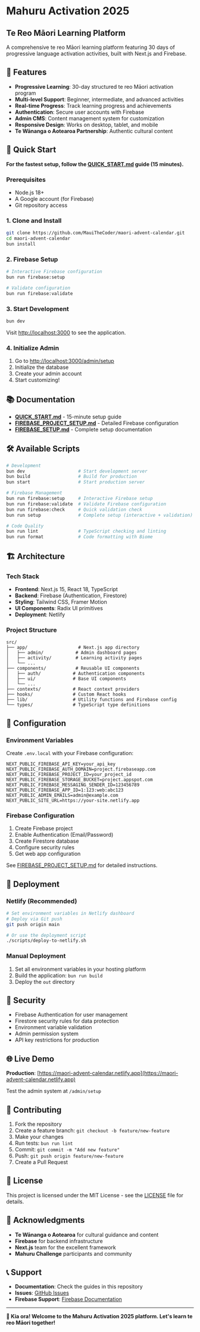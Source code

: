 # Mahuru Activation 2025
## Te Reo Māori Learning Platform

A comprehensive te reo Māori learning platform featuring 30 days of progressive language activation activities, built with Next.js and Firebase.

## 🌿 Features

- **Progressive Learning**: 30-day structured te reo Māori activation program
- **Multi-level Support**: Beginner, intermediate, and advanced activities
- **Real-time Progress**: Track learning progress and achievements
- **Authentication**: Secure user accounts with Firebase
- **Admin CMS**: Content management system for customization
- **Responsive Design**: Works on desktop, tablet, and mobile
- **Te Wānanga o Aotearoa Partnership**: Authentic cultural content

## 🚀 Quick Start

**For the fastest setup, follow the [QUICK_START.md](QUICK_START.md) guide (15 minutes).**

### Prerequisites
- Node.js 18+
- A Google account (for Firebase)
- Git repository access

### 1. Clone and Install
```bash
git clone https://github.com/MauiTheCoder/maori-advent-calendar.git
cd maori-advent-calendar
bun install
```

### 2. Firebase Setup
```bash
# Interactive Firebase configuration
bun run firebase:setup

# Validate configuration
bun run firebase:validate
```

### 3. Start Development
```bash
bun dev
```

Visit [http://localhost:3000](http://localhost:3000) to see the application.

### 4. Initialize Admin
1. Go to [http://localhost:3000/admin/setup](http://localhost:3000/admin/setup)
2. Initialize the database
3. Create your admin account
4. Start customizing!

## 📚 Documentation

- **[QUICK_START.md](QUICK_START.md)** - 15-minute setup guide
- **[FIREBASE_PROJECT_SETUP.md](FIREBASE_PROJECT_SETUP.md)** - Detailed Firebase configuration
- **[FIREBASE_SETUP.md](FIREBASE_SETUP.md)** - Complete setup documentation

## 🛠️ Available Scripts

```bash
# Development
bun dev                    # Start development server
bun build                  # Build for production
bun start                  # Start production server

# Firebase Management
bun run firebase:setup     # Interactive Firebase setup
bun run firebase:validate  # Validate Firebase configuration
bun run firebase:check     # Quick validation check
bun run setup              # Complete setup (interactive + validation)

# Code Quality
bun run lint               # TypeScript checking and linting
bun run format             # Code formatting with Biome
```

## 🏗️ Architecture

### Tech Stack
- **Frontend**: Next.js 15, React 18, TypeScript
- **Backend**: Firebase (Authentication, Firestore)
- **Styling**: Tailwind CSS, Framer Motion
- **UI Components**: Radix UI primitives
- **Deployment**: Netlify

### Project Structure
```
src/
├── app/                   # Next.js app directory
│   ├── admin/            # Admin dashboard pages
│   ├── activity/         # Learning activity pages
│   └── ...
├── components/           # Reusable UI components
│   ├── auth/            # Authentication components
│   ├── ui/              # Base UI components
│   └── ...
├── contexts/            # React context providers
├── hooks/               # Custom React hooks
├── lib/                 # Utility functions and Firebase config
└── types/               # TypeScript type definitions
```

## 🔧 Configuration

### Environment Variables
Create `.env.local` with your Firebase configuration:

```env
NEXT_PUBLIC_FIREBASE_API_KEY=your_api_key
NEXT_PUBLIC_FIREBASE_AUTH_DOMAIN=project.firebaseapp.com
NEXT_PUBLIC_FIREBASE_PROJECT_ID=your_project_id
NEXT_PUBLIC_FIREBASE_STORAGE_BUCKET=project.appspot.com
NEXT_PUBLIC_FIREBASE_MESSAGING_SENDER_ID=123456789
NEXT_PUBLIC_FIREBASE_APP_ID=1:123:web:abc123
NEXT_PUBLIC_ADMIN_EMAILS=admin@example.com
NEXT_PUBLIC_SITE_URL=https://your-site.netlify.app
```

### Firebase Configuration
1. Create Firebase project
2. Enable Authentication (Email/Password)
3. Create Firestore database
4. Configure security rules
5. Get web app configuration

See [FIREBASE_PROJECT_SETUP.md](FIREBASE_PROJECT_SETUP.md) for detailed instructions.

## 🚀 Deployment

### Netlify (Recommended)
```bash
# Set environment variables in Netlify dashboard
# Deploy via Git push
git push origin main

# Or use the deployment script
./scripts/deploy-to-netlify.sh
```

### Manual Deployment
1. Set all environment variables in your hosting platform
2. Build the application: `bun run build`
3. Deploy the `out` directory

## 🔐 Security

- Firebase Authentication for user management
- Firestore security rules for data protection
- Environment variable validation
- Admin permission system
- API key restrictions for production

## 🌐 Live Demo

**Production**: [https://maori-advent-calendar.netlify.app](https://maori-advent-calendar.netlify.app)

Test the admin system at `/admin/setup`

## 🤝 Contributing

1. Fork the repository
2. Create a feature branch: `git checkout -b feature/new-feature`
3. Make your changes
4. Run tests: `bun run lint`
5. Commit: `git commit -m "Add new feature"`
6. Push: `git push origin feature/new-feature`
7. Create a Pull Request

## 📄 License

This project is licensed under the MIT License - see the [LICENSE](LICENSE) file for details.

## 🙏 Acknowledgments

- **Te Wānanga o Aotearoa** for cultural guidance and content
- **Firebase** for backend infrastructure
- **Next.js** team for the excellent framework
- **Mahuru Challenge** participants and community

## 📞 Support

- **Documentation**: Check the guides in this repository
- **Issues**: [GitHub Issues](https://github.com/MauiTheCoder/maori-advent-calendar/issues)
- **Firebase Support**: [Firebase Documentation](https://firebase.google.com/docs)

---

**🌿 Kia ora! Welcome to the Mahuru Activation 2025 platform. Let's learn te reo Māori together!**
